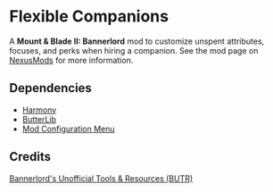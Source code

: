 # Flexible Companions

 A **Mount & Blade II: Bannerlord** mod to customize unspent attributes, focuses, and perks when hiring a companion. See the mod page on [NexusMods](https://www.nexusmods.com/mountandblade2bannerlord/mods/3055) for more information.

## Dependencies

* [Harmony](https://github.com/BUTR/Bannerlord.Harmony)  
* [ButterLib](https://github.com/BUTR/Bannerlord.ButterLib)  
* [Mod Configuration Menu](https://github.com/Aragas/BannerlordMBOptionScreen)

## Credits

[Bannerlord's Unofficial Tools & Resources (BUTR)](https://github.com/BUTR)